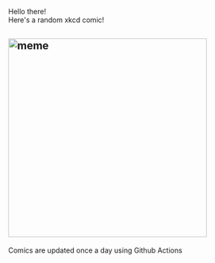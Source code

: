 Hello there! <br>Here's a random xkcd comic!<br>
## <img src="https://imgs.xkcd.com/comics/next_slide_please.png" alt="meme" width="400"/><br>
Comics are updated once a day using Github Actions